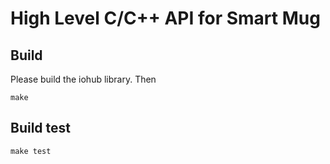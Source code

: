 # High Level C/C++ API for Smart Mug

## Build

Please build the iohub library. Then

```shell
make
```

## Build test

```shell
make test
```

